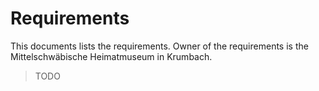 # Requirements

This documents lists the requirements. Owner of the requirements is the Mittelschwäbische Heimatmuseum in Krumbach.

> TODO
